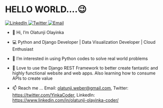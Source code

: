 <h1>HELLO WORLD....😉 </h1>

<div align="left">
  <a href="https://www.linkedin.com/in/olatunji-olayinka-coder/" target="_blank">
    <img src="https://img.shields.io/badge/-LinkedIn-blue?style=flat&logo=linkedin&logoColor=white" alt="LinkedIn">
  </a>
  <a href="https://twitter.com/YinkaCoder" target="_blank">
    <img src="https://img.shields.io/badge/-Twitter-1ca0f1?style=flat&logo=twitter&logoColor=white" alt="Twitter">
  </a>
  <a href="mailto:olatunji.weber@gmail.com">
    <img src="https://img.shields.io/badge/-Email-c14438?style=flat&logo=mail.ru&logoColor=white" alt="Email">
  </a>
</div>
  

- 👋 Hi, I’m Olatunji Olayinka
- 💻 Python and Django Developer | Data Visualization Developer | Cloud Enthusiast
- 👀 I’m interested in using Python codes to solve real world problems
- 🌱 Love to use the Django REST Framework to better create fantastic and highly functional website and web apps. Also learning how to consume APIs to create value

- 📫 Reach me ... Email: olatunji.weber@gmail.com, Twitter: https://twitter.com/YinkaCoder, LinkedIn: https://www.linkedin.com/in/olatunji-olayinka-coder/


<!---
olatunji-weber/olatunji-weber is a ✨ special ✨ repository because its `README.md` (this file) appears on your GitHub profile.
You can click the Preview link to take a look at your changes.
--->
